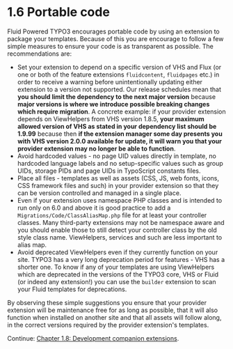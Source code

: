 1.6 Portable code
=================

Fluid Powered TYPO3 encourages portable code by using an extension to package your templates. Because of this you are encourage to follow a few simple measures to ensure your code is as transparent as possible. The recommendations are:

* Set your extension to depend on a specific version of VHS and Flux (or one or both of the feature extensions `fluidcontent`, `fluidpages` etc.) in order to receive a warning before unintentionally updating either extension to a version not supported. Our release schedules mean that **you should limit the dependency to the next major version** because **major versions is where we introduce possible breaking changes which require migration**. A concrete example: if your provider extension depends on ViewHelpers from VHS version 1.8.5, **your maximum allowed version of VHS as stated in your dependency list should be 1.9.99** because then **if the extension manager some day presents you with VHS version 2.0.0 available for update, it will warn you that your provider extension may no longer be able to function**.
* Avoid hardcoded values - no page UID values directly in template, no hardcoded language labels and no setup-specific values such as group UIDs, storage PIDs and page UIDs in TypoScript constants files.
* Place all files - templates as well as assets (CSS, JS, web fonts, icons, CSS framework files and such) in your provider extension so that they can be version controlled and managed in a single place.
* Even if your extension uses namespace PHP classes and is intended to run only on 6.0 and above it is good practice to add a `Migrations/Code/ClassAliasMap.php` file for at least your controller classes. Many third-party extensions may not be namespace aware and you should enable those to still detect your controller class by the old style class name. ViewHelpers, services and such are less important to alias map.
* Avoid deprecated ViewHelpers even if they currently function on your site. TYPO3 has a very long deprecation period for features - VHS has a shorter one. To know if any of your templates are using ViewHelpers which are deprecated in the versions of the TYPO3 core, VHS or Fluid (or indeed any extension!) you can use the `builder` extension to scan your Fluid templates for deprecations.

By observing these simple suggestions you ensure that your provider extension will be maintenance free for as long as possible, that it will also function when installed on another site and that all assets will follow along, in the correct versions required by the provider extension's templates.

Continue: [Chapter 1.8: Development companion extensions](1.8.DevelopmentCompanionExtensions.md).
